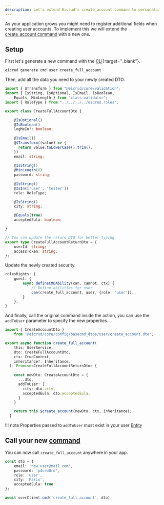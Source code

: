 ```yaml
---
description: Let's extend Eicrud's create_account command to personalize the user's sign-up
---
```


As your application grows you might need to register additional fields when creating user accounts. To implement this we will extend the [create_account command](../user/service.md#account-creation) with a new one.

## Setup

First let's generate a new command with the [CLI](https://www.npmjs.com/package/@eicrud/cli){:target="_blank"}.

```bash
eicrud generate cmd user create_full_account
```

Then, add all the data you need to your newly created DTO.

```typescript title="create_full_account.dto.ts"
import { $Transform } from "@eicrud/core/validation";
import { IsString, IsOptional, IsEmail, IsBoolean, 
    Equals, MinLength } from "class-validator";
import { RoleType } from "../../../../eicrud.roles";

export class CreateFullAccountDto {

    @IsOptional()
    @IsBoolean()
    logMeIn?: boolean;
  
    @IsEmail()
    @$Transform((value) => {
      return value.toLowerCase().trim();
    })
    email: string;
  
    @IsString()
    @MinLength(8)
    password: string;
  
    @IsString()
    @IsIn(['user', 'tester'])
    role: RoleType;

    @IsString()
    city: string;

    @Equals(true)
    acceptedEula: boolean;

}

// You can update the return DTO for better typing
export type CreateFullAccountReturnDto = {
    userId: string;
    accessToken: string;
};
```

Update the newly created security.

```typescript title="create_full_account.security.ts"
rolesRights: {
    guest: {
        async defineCMDAbility(can, cannot, ctx) {
            // Define abilities for user
            can(create_full_account, user, {role: 'user'});
        }
    },
}
```

And finally, call the original command inside the action, you can use the `addToUser` parameter to specify the new properties.


```typescript title="create_full_account.action.ts"
import { CreateAccountDto } 
    from "@eicrud/core/config/basecmd_dtos/user/create_account.dto";

export async function create_full_account(
    this: UserService,
    dto: CreateFullAccountDto,
    ctx: CrudContext,
    inheritance?: Inheritance,
  ): Promise<CreateFullAccountReturnDto> {
    
    const newDto: CreateAccountDto = {
      ...dto,
      addToUser: {
        city: dto.city,
        acceptedEula: dto.acceptedEula,
      }
    }

    return this.$create_account(newDto, ctx, inheritance);
  }
```

!!! note
    Properties passed to `addToUser` must exist in your user [Entity](../user/definition.md)

## Call your new [command](../services/commands.md)

You can now call `create_full_account` anywhere in your app.

```typescript
const dto = {
    email: 'new.user@mail.com',
    password: 'p4ssw0rd',
    role: 'user',
    city: 'Paris',
    acceptedEula: true
};

await userClient.cmd('create_full_account', dto);
```